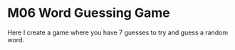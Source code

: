 # **M06 Word Guessing Game**
Here I create a game where you have 7 guesses to try and guess a random word.
